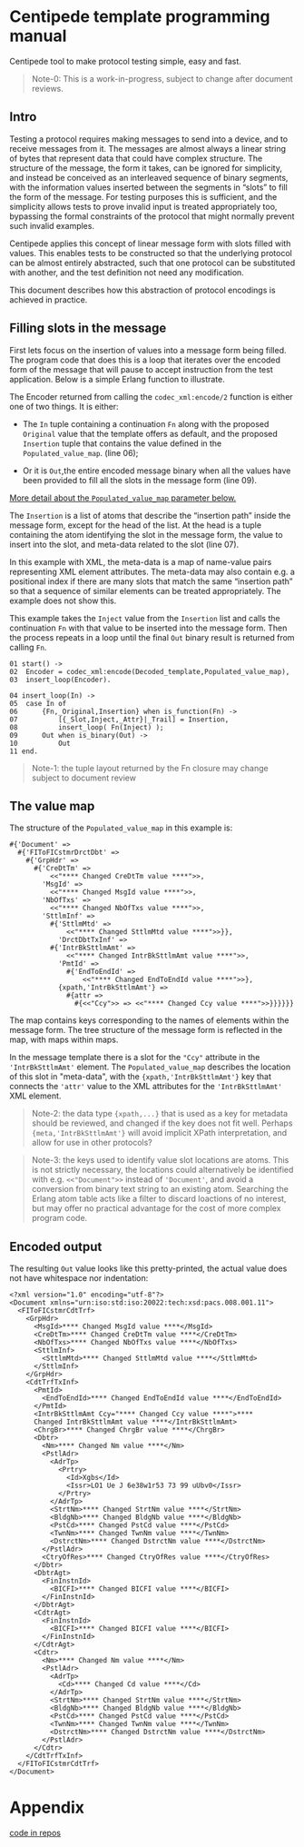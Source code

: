 # Centipede template programming manual

Centipede tool to make protocol testing simple, easy and fast.

> Note-0: This is a work-in-progress, subject to change after document reviews.

## Intro

Testing a protocol requires making messages to send into a device, and to
receive messages from it.  The messages are almost always a linear string of
bytes that represent data that could have complex structure.  The structure
of the message, the form it takes, can be ignored for simplicity, and
instead be conceived as an interleaved sequence of binary segments, with the
information values inserted between the segments in “slots” to fill the form
of the message.  For testing purposes this is sufficient, and the simplicity
allows tests to prove invalid input is treated appropriately too, bypassing
the formal constraints of the protocol that might normally prevent such
invalid examples.

Centipede applies this concept of linear message form with slots filled with
values.  This enables tests to be constructed so that the underlying
protocol can be almost entirely abstracted, such that one protocol can be
substituted with another, and the test definition not need any modification.

This document describes how this abstraction of protocol encodings is
achieved in practice.

## Filling slots in the message

First lets focus on the insertion of values into a message form being
filled.  The program code that does this is a loop that iterates over the
encoded form of the message that will pause to accept instruction from the
test application.  Below is a simple Erlang function to illustrate.

The Encoder returned from calling the `codec_xml:encode/2` function is
either one of two things.  It is either:

* The `In` tuple containing a continuation `Fn` along with the proposed `Original` value that the template offers as default, and the proposed `Insertion` tuple that contains the value defined in the `Populated_value_map`. (line 06);

* Or it is `Out`,the entire encoded message binary when all the values have been provided to fill all the slots in the message form (line 09).

[More detail about the `Populated_value_map` parameter below.](#the-value-map)

The `Insertion` is a list of atoms that describe the “insertion path” inside
the message form, except for the head of the list.  At the head is a tuple
containing the atom identifying the slot in the message form, the value to
insert into the slot, and meta-data related to the slot (line 07).

In this example with XML, the meta-data is a map of name-value pairs
representing XML element attributes.  The meta-data may also contain e.g.
a positional index if there are many slots that match the same “insertion
path” so that a sequence of similar elements can be treated appropriately. 
The example does not show this.

This example takes the `Inject` value from the `Insertion` list and calls the
continuation `Fn` with that value to be inserted into the message form.  Then
the process repeats in a loop until the final `Out` binary result is returned
from calling `Fn`.

```
01 start() ->
02	Encoder = codec_xml:encode(Decoded_template,Populated_value_map),
03	insert_loop(Encoder).

04 insert_loop(In) ->
05	case In of
06		{Fn,_Original,Insertion} when is_function(Fn) ->
07			[{_Slot,Inject,_Attr}|_Trail] = Insertion,
08			insert_loop( Fn(Inject) );
09		Out when is_binary(Out) ->
10			Out
11 end.
```

> Note-1: the tuple layout returned by the Fn closure may change subject to document review

## The value map

The structure of the `Populated_value_map` in this example is:

```
#{'Document' =>
  #{'FIToFICstmrDrctDbt' =>
    #{'GrpHdr' =>
      #{'CreDtTm' =>
          <<"**** Changed CreDtTm value ****">>,
        'MsgId' =>
          <<"**** Changed MsgId value ****">>,
        'NbOfTxs' =>
          <<"**** Changed NbOfTxs value ****">>,
        'SttlmInf' =>
          #{'SttlmMtd' =>
              <<"**** Changed SttlmMtd value ****">>}},
            'DrctDbtTxInf' =>
          #{'IntrBkSttlmAmt' =>
              <<"**** Changed IntrBkSttlmAmt value ****">>,
            'PmtId' =>
              #{'EndToEndId' =>
                  <<"**** Changed EndToEndId value ****">>},
            {xpath,'IntrBkSttlmAmt'} =>
              #{attr =>
                #{<<"Ccy">> => <<"**** Changed Ccy value ****">>}}}}}}
```

The map contains keys corresponding to the names of elements within the
message form.  The tree structure of the message form is reflected in the
map, with maps within maps.

In the message template there is a slot for the `"Ccy"` attribute in the
`'IntrBkSttlmAmt'` element.  The `Populated_value_map` describes the
location of this slot in "meta-data", with the `{xpath,'IntrBkSttlmAmt'}`
key that connects the `'attr'` value to the XML attributes for the
`'IntrBkSttlmAmt'` XML element.

> Note-2: the data type `{xpath,...}` that is used as a key for metadata
> should be reviewed, and changed if the key does not fit well. Perhaps
> `{meta,'IntrBkSttlmAmt'}` will avoid implicit XPath interpretation, and
> allow for use in other protocols?

> Note-3: the keys used to identify value slot locations are atoms. This is
> not strictly necessary, the locations could alternatively be identified
> with e.g. `<<"Document">>` instead of `'Document'`, and avoid a conversion
> from binary text string to an existing atom. Searching the Erlang atom
> table acts like a filter to discard loactions of no interest, but may
> offer no practical advantage for the cost of more complex program code.

## Encoded output

The resulting `Out` value looks like this pretty-printed, the actual value
does not have whitespace nor indentation:

```
<?xml version="1.0" encoding="utf-8"?>
<Document xmlns="urn:iso:std:iso:20022:tech:xsd:pacs.008.001.11">
  <FIToFICstmrCdtTrf>
    <GrpHdr>
      <MsgId>**** Changed MsgId value ****</MsgId>
      <CreDtTm>**** Changed CreDtTm value ****</CreDtTm>
      <NbOfTxs>**** Changed NbOfTxs value ****</NbOfTxs>
      <SttlmInf>
        <SttlmMtd>**** Changed SttlmMtd value ****</SttlmMtd>
      </SttlmInf>
    </GrpHdr>
    <CdtTrfTxInf>
      <PmtId>
        <EndToEndId>**** Changed EndToEndId value ****</EndToEndId>
      </PmtId>
      <IntrBkSttlmAmt Ccy="**** Changed Ccy value ****">****
      Changed IntrBkSttlmAmt value ****</IntrBkSttlmAmt>
      <ChrgBr>**** Changed ChrgBr value ****</ChrgBr>
      <Dbtr>
        <Nm>**** Changed Nm value ****</Nm>
        <PstlAdr>
          <AdrTp>
            <Prtry>
              <Id>Xgbs</Id>
              <Issr>LO1 Ue J 6e38w1r53 73 99 uUbv0</Issr>
            </Prtry>
          </AdrTp>
          <StrtNm>**** Changed StrtNm value ****</StrtNm>
          <BldgNb>**** Changed BldgNb value ****</BldgNb>
          <PstCd>**** Changed PstCd value ****</PstCd>
          <TwnNm>**** Changed TwnNm value ****</TwnNm>
          <DstrctNm>**** Changed DstrctNm value ****</DstrctNm>
        </PstlAdr>
        <CtryOfRes>**** Changed CtryOfRes value ****</CtryOfRes>
      </Dbtr>
      <DbtrAgt>
        <FinInstnId>
          <BICFI>**** Changed BICFI value ****</BICFI>
        </FinInstnId>
      </DbtrAgt>
      <CdtrAgt>
        <FinInstnId>
          <BICFI>**** Changed BICFI value ****</BICFI>
        </FinInstnId>
      </CdtrAgt>
      <Cdtr>
        <Nm>**** Changed Nm value ****</Nm>
        <PstlAdr>
          <AdrTp>
            <Cd>**** Changed Cd value ****</Cd>
          </AdrTp>
          <StrtNm>**** Changed StrtNm value ****</StrtNm>
          <BldgNb>**** Changed BldgNb value ****</BldgNb>
          <PstCd>**** Changed PstCd value ****</PstCd>
          <TwnNm>**** Changed TwnNm value ****</TwnNm>
          <DstrctNm>**** Changed DstrctNm value ****</DstrctNm>
        </PstlAdr>
      </Cdtr>
    </CdtTrfTxInf>
  </FIToFICstmrCdtTrf>
</Document>
```





# Appendix


[code in repos](../test/flow_pacs_test.erl#L140-L186)